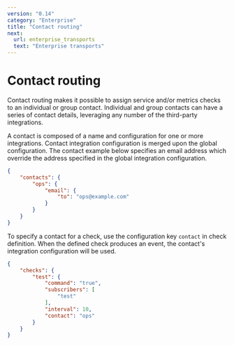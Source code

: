```yaml
---
version: "0.14"
category: "Enterprise"
title: "Contact routing"
next:
  url: enterprise_transports
  text: "Enterprise transports"
---
```


# Contact routing

Contact routing makes it possible to assign service and/or metrics
checks to an individual or group contact. Individual and group
contacts can have a series of contact details, leveraging any number
of the third-party integrations.

A contact is composed of a name and configuration for one or more
integrations. Contact integration configuration is merged upon the
global configuration. The contact example below specifies an email
address which override the address specified in the global integration
configuration.

~~~ json
{
    "contacts": {
        "ops": {
            "email": {
                "to": "ops@example.com"
            }
        }
    }
}
~~~

To specify a contact for a check, use the configuration key `contact`
in check definition. When the defined check produces an event, the
contact's integration configuration will be used.

~~~ json
{
    "checks": {
        "test": {
            "command": "true",
            "subscribers": [
                "test"
            ],
            "interval": 10,
            "contact": "ops"
        }
    }
}
~~~
